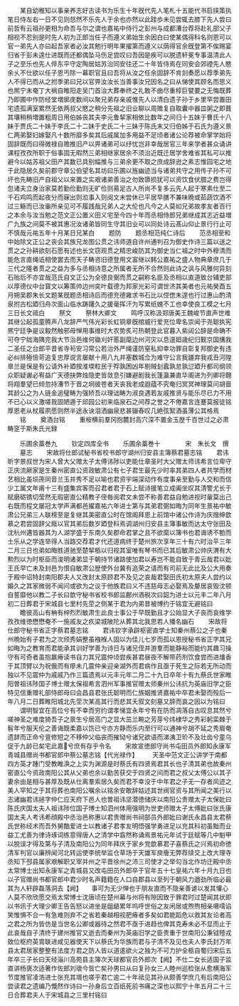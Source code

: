 <!-- { "loadSidebar": true } -->
　　某自幼稚知以事亲养志好古读书为乐生十年旣代先人笔札十五能代书启挟策执笔日侍左右一日不见则惄然不乐先人于余也亦然以此跬歩未见尝辄去膝下先人尝曰前哲有云祖孙更相为命吾与尔之谓也嘉祐中侍行之彭州与成都漕台荐将赴礼部父子相视不忍别是时先人初为正郎当任子而遵义弟始生余因白曰使某偶得科名则恩可以官一弟先人亦曰起吾家者必汝其勉行明年果擢第而遵义以荫得官余旣登第不俟赐宴归省于彭未遑仕进既而还都偶坠马伤足尝叹曰吾因是疾可以脱遗轩冕专事温清此人子之至乐也先人倅东平守定陶居姑苏治同安往还二十年皆侍焉在同安会郊禋先人愍余乆不仕欲以任子恩丐除一幕职官且曰吾将从汝之任余固辞不肯剡奏愿以荐季弟先人不得已而从之拊季弟曰兄以官畀汝汝长当善事汝兄因名之曰从悌使其顾名而思义也熈宁末奄丁大祸自睢阳走吴门首治大葬奉终之礼敢不曲尽重椁巨甓要之无悔既葬乃即圃中作防经堂増廓庑数间以聚兄弟存亲戚惟先人以清白遗子孙于乡里罕尝置田宅遗孤满室累然无依两叔父愍之稍分先祖之旧业聊以周赡复自取囊中器皿粥之即葺其壤稍稍増置粗周日用伯姊丧其夫李元鲁挈家相依比数年之间归十五妹于曹氏十八妹于贾氏二十妹于李氏二十二妹于史氏二十三妹于陈氏末又归伯姊于石氏为遵义景仁两弟娶妇嫁娶凡十数所靡多矣其后戚属加多用益不足顷者诸公论荐被命掌学始将固辞既而曰得微禄自赡推旧产以畀诸弟可以纾忧岂非幸哉居官三年来学者甚众诵讲课程孜孜所职于俗事固无暇然三弟相继家居余不须治近既迁居学舍难省其私可以推避今以姑苏祖父田产其数已具别幅推与三弟余更不取之庶成辞逊之素志惟园宅之地于此隐居久矣前郡守章公伯望名其坊曰乐圃以旌幽迹当与诸弟共守之用传子孙不可坏也先畴旧产自祖父以来置之实艰诸弟善治之勿致隳损犹可以资饮食伏腊之费岂得忽诸夫立身治家莫若勤俭勤则无旷俭则昜足古人所尚不复多云先人起于寒素仕至二千石鸡鸣而起夜分而寐出则涖事入则阅文未尝休已平居早膳不兼味晩或茹蔬饮酒不过三觞而已汝軰所亲见可不履践哉兄弟人之大伦也凡今之人莫如兄弟故孝友者百行之本余与汝当勉之范文正公置义田义宅至今四十年而丞相侍郎兄弟继成其志近益増广九族之间莫不被其惠况汝诸弟皆同生守其旧业可以同处诗云髙山仰止景行行止可不慎哉元祐五年十月某日兄某白
　　题防
　　题丞相范纯仁诗后
　　范丞相至和中始除文正公之丧会其族兄龙图公贯之讳师道自许州通判召为御史作诗三篇以送之贯之之孙耕欲刻石愿有述也长文窃观贯之精忠峻防其为御史当仁祖之时中外穆清而能危言直绳诋相使罢去而天子畴咨旧德登用文富继以韩公嘉祐之盛人物典章庶几于三代之隆者贯之之益为多与丞相诗意之所属者无所不合然则此诗之讽与风雅何异刻石贻后不亦宜哉范氏自文正公为全德良弼而贯之嗣称名臣及丞相以直道致台辅吏部以厚德仪中台寳文以筹策帅边州奕叶载德为邦家光彩可谓世济其美者也元祐癸酉五月朔吴郡朱长文题某旣题丞相诗后而德充德雍求书石比以倥偬未遑也行过惠山酌清泉拊古松廼归舟次面山临水踌躇久之援毫挥汗为写累纸媿不工也幸使良工模之七月三日长文祗白
　　祭文
　　祭林大卿文
　　鸣呼汉称汲郑唐美王魏峻节直声世难其继公起孤童腾声八龙辞严气伟光彩长虹铜章旣绾威行爱充位卑名崇闻于尧聪执宪熈宁廷争是议毅然触邪毋惮用事维时大农势炙可热朝登此官暮入紫闼公辞是命确不可夺宁绌海隅完我大节治邑维何锄刈奸慝副麾边州河灾以息邅廻歳纪归觐京国搆我二圣任之台郎平昔省寺茍安习常公若治外严绳谨防窒私抑幸功罪自彰复邦御史有违必纠排殛憸苛追复忠厚谠言屡献十用八九并塞数城佥为难守公言我疆弃我戎丑河隍臯兰是保是有公请外补廼按淮堧粒民于殍孰困凶年剔贼刬蠧孰怠孰愆廼升都司纲领众职疑谳必宥益广天德抉弊烛隐吏皆敛息引嫌避剧我长篷瀛兼直华阁进为列卿将翺将翔羣望已倾忽持漕节于晋之坰彼苍者天丧我老成遐蕴不究奄归冥冥神理莫问胡啬其龄公之为人链金追璧畴为强矫吾以理诎畴为淑良遇若友戚推贤与能乐尽已力不用不已心以义激嗟我固陋遁于邱园公初来临泉石之间荐之誉之不倦嘉言连蹇莫报徒铭厚恩老从杖履夙愿则然半途永诀泪洒幽泉悲甚辍舂叹几絶弦絮酒虽薄公其格焉
　　铭
　　奠酒台铭
　　重桉横前羣冈抱麓封高穴深不置金玉歴千百世过之必肃畴窆于斯朱氏光録







　　乐圃余藁巻九
　　钦定四库全书
　　乐圃余藁巻十　　　　宋　朱长文　撰
　　墓志
　　宋故将仕郎试秘书省校书郎守湖州归安县主簿蔡君墓志铭
　　君讳昕字景叔世为宋人曾大父赠太子太傅讳陟以吏能仕章圣时大父赠太师讳希言位卑守正庆流厥家是生秦州密直公资政敏肃公有七子君生最先少时率其弟四人者共学而材艺相比虽埙箎同音兰玉并秀不足以喻也君资宇端深动作有度事亲至勤与人交和而信少工属文年甫十三有盛集宾客而召君者君于石上赋诗援笔立成阖坐叹其清警尤长于赋磨砺镌切莹然无瑕密直公精教子侄毎阅君文未尝不称善君益自勉进视时軰莫出己右既而程文屡冠太学声满都邑擢嘉祐六年进士第与其弟君弼如晦为同年生景祐中敏肃公兄弟三人联榜至是复继其美密直公时在馆阁拜恩上前馆中诸公作诗为庆搢绅歆慕之君尝固辞父廕以官其弟后数岁廼登科焉调湖州归安县主簿事敏而达太守张田及沈杭州遘皆器其为人湖学盛于东南久矣郡命君掌之且不欲縻以簿书也君诲诱不勌而士乐从之学连举得人当路交荐君才代还道病终于楚州旅次享年三十有六时治平三年二月三日也弟如晦胜道驰至楚挈柩以归视其室唯有琴书而已其后敏肃公帅庆渭有大勲烈以为时枢臣而浚明诸弟显于朝持节诸路使加君以寿岂不能自致于青云哉君以妣王氏早亡未及封邑为恨自敏肃公歴使外台冀有追荣之请而有司前无此比及公大用奏于殿中诏特封南阳郡夫人又改封太原顾君不及见之哀哉君娶田氏初太原夫人尝约以婚久之其家微弱不闻问或欲为之议于他族君曰义不违慈母志必娶焉及嫠居哀毁沈顿自誓靡他以教二子长曰歆守秘书省校书郎监鄜州酒税次曰韶为进士以元丰二年八月初二日葬君于宋城县七里村先茔之侧某于君为内弟昔被博约于铭宜无避铭曰
　　瞻彼高山有柟有梓烈烈敏肃生此良士事公于早既勤且才公始显大子丧而哀维学孜孜维徳懋懋奄不一施戚友之疚梁城陂陀从葬其北我思若人播名幽石
　　宋故将仕郎守秘书省正字蔡君墓志铭
　　君讳钦字承辟枢密直学士知秦州蔡公之子也秦州晩始有子君为之次颀秀娟整虽襁褓人固以为佳儿七岁而孤以恩授秘书省正字其兄如晦为之教育而君能承其训好学善为诗日与诸兄侄并游羣而能静裕而能约其趣习操守有可奇者虽抱羸瘠读书自力其兄震仲顷尝疾甚君昼夜不解带药剂饮食尝而进燔香于其顶臂以为祝俄而有瘳未几震仲亲迎亲湖外而君病作且亟于死生之际若无所动而独以不见震仲为戚戚乃作三篇遗焉以元丰元年二月二十九日卒年十有九蔡氏世家睢阳曽祖讳陟国子博士赠太保祖希言泗州军事推官赠太师秦州公讳抗为英庙旧学之臣特见信重赠礼部侍郎母曰会昌县君张氏聪明而仁族姻推贤嘉祐中卒君未娶而殁后一年八月二日葬睢阳城北先茔次某高其行而悲其夭叙文刻墓又辞而哀之因以为铭曰
　　谓明智宜在高位兮有不幸而穷约谓孝悌宜永年兮有在防而凋落自古叹息其然兮嗟神圣之难度猗吾子之禀生兮居高门之显大茁兰畹之芳芽兮炜棣华之秀彩躬栾棘于髫年兮服天伦之善诲既柔嘉以饬已兮亦方静而乐内至行可以通神兮胡不延之秀眉奄遗辞而正命兮亶修短之不移仲父临丧而摧恸兮诸兄欲语而涕洟卫玠不及壮齿兮童乌促于九龄已矣宅此嘉兮庶有存乎令名
　　宋故宣徳郎守尚书屯田员外郎知永康军青城县赠尚书都官郎中蔡公墓志铭【代光禄作】
　　天圣中范文正公讲学于南都四方英才踵门受教睢涣之上实为渊源是时蔡氏有四贤焉君其长也子清其弟也故秦州密直公今资政南阳公其从父弟也余以勤苦获交于四贤之间而君之叔父太傅公以其子妻余由是相与甚厚及既从仕离羣索居久矣而君不幸没于中年君之子无一存者风迹之美人罕知之于其将葬也南阳公嘱余以铭余安敢辞姑述其世阀官资与其所闻之美行以志诸幽君讳拯字仲仁应天府下邑人也曽祖讳坚潜徳储庆以南阳公贵赠太子太保妣曰陈氏庆国太夫人祖讳陟位国子博士知泗州体用强明为世吏师赠太子太傅妣曰张氏康国太夫人考讳希顔殿中丞治邑称惠以君贵赠尚书祠部员外郎妣曰谢氏永昌县太君蔡氏世称经术而吾外舅酷爱进士以教诸子君孝友明悟强学勇进足以充其科初虽黜而业益工尤善为律诗琢词练意得唐人之清学中翕然称诵焉景祐元年试于廷赋等几中魁甲以脱误才得及第与子清及南阳公为同年拜庆于家乡党歆慕君子喜蔡氏之兴焉初命徳清军判官以廉辨闻河北转运使李统举监仓草场于天雄军庾廥无弊荐牍交上改大理寺丞知下邳县属家艰解职又宰并州之平晋徐州之沛三司使才之举勾当北作坊迁殿中丞太常博士出知永康军之青城县又改屯田员外郎卒于官年五十七皇祐六年十月九日也以子官赠尚书都官郎中君少时名声籍籍在人口自郡县以至列于朝风力遒劲所临必最其为人轩辟磊落洞去【阙】　　事可为无少惮也于朋友直而不隐亲善谑以发其懽心人莫不欣欣愿交焉太常博士沈唐顷在楚州幕与州将有隙因致于罪君时过楚闻其状即以书讯于大理少卿王告告怒以进坐是龃龉累年呜呼世俗之友闲居或煦煦相亲嗫嚅谄笑惟惧不合一有急难则弃不之省若秦越相视肥瘠者多矣如君能蹈危以救其友论者高之君之所为皆仿是当世名公卿或器待之然君不亟于进趋也俾其克寿未必不显而止于此哀哉自子清终于建州推官又逝去而秦州为英庙旧学之臣贵重于世南阳公秉钺殪戎致位枢府英胄联进咸见器使天下以蔡氏为华族而君与子清不及见也夫人李氏封万年县太君居家整整有法度方君之防人皆以道逺欲火之独为不可力护全柩自蜀归宋后五年卒三子长曰天经淄川高苑县主簿次天球都官员外郎次【阙】不仕二女长适国子监直讲杨褒次适著作佐郎刘瓌今皆亡矣孙男曰从曰复孙女三人睦州巡检张从愈横海军节度推官凌浩进士张充其壻也嗟乎君亡逾二十年祗见其孙从颇善学庶几有后南阳公尝读君之遗编乃慨然作诗曰一孙身后立百纸死前书痛之深也以熙宁十年五月二十三日合葬君夫人于宋城县之三里村铭曰
